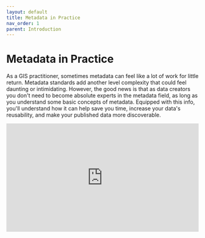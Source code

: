 ```yaml
---
layout: default
title: Metadata in Practice
nav_order: 1
parent: Introduction
---
```


# Metadata in Practice

As a GIS practitioner, sometimes metadata can feel like a lot of work for little return. Metadata standards add another level complexity that could feel daunting or intimidating. However, the good news is that as data creators you don't need to become absolute experts in the metadata field, as long as you understand some basic concepts of metadata. Equipped with this info, you'll understand how it can help save you time, increase your data's reusability, and make your published data more discoverable.

<div style="overflow: hidden;
  padding-top: 56.25%;
  position: relative">
  <iframe src="https://ubc-lib-geo.github.io/presentations/fcor599#/" title="metadata in practice" scrolling="no" frameborder="0"
    style="border: 0;
   height: 100%;
   left: 0;
   position: absolute;
   top: 0;
   width: 100%;">
   <p>Your browser does not support iframes.</p>
 </iframe>
</div>

